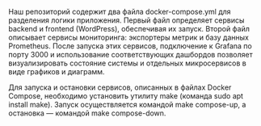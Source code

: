 Наш репозиторий содержит два файла docker-compose.yml для разделения логики приложения. Первый файл определяет сервисы backend и frontend (WordPress), обеспечивая их запуск. Второй файл описывает сервисы мониторинга: экспортеры метрик и базу данных Prometheus. После запуска этих сервисов, подключение к Grafana по порту 3000 и использование соответствующих дашбордов позволяет визуализировать состояние системы и отдельных микросервисов в виде графиков и диаграмм.

Для запуска и остановки сервисов, описанных в файлах Docker Compose, необходимо установить утилиту make (команда sudo apt install make). Запуск осуществляется командой make compose-up, а остановка — командой make compose-down.
